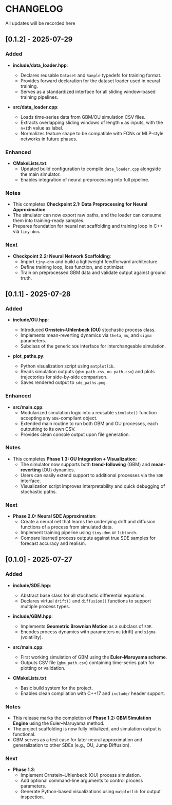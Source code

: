 # CHANGELOG
All updates will be recorded here

## [0.1.2] - 2025-07-29

### Added
- **include/data_loader.hpp**:
  - Declares reusable `Dataset` and `Sample` typedefs for training format.
  - Provides forward declaration for the dataset loader used in neural training.
  - Serves as a standardized interface for all sliding window–based training pipelines.

- **src/data_loader.cpp**:
  - Loads time-series data from GBM/OU simulation CSV files.
  - Extracts overlapping sliding windows of length `n` as inputs, with the `n+1`th value as label.
  - Normalizes feature shape to be compatible with FCNs or MLP-style networks in future phases.

### Enhanced
- **CMakeLists.txt**:
  - Updated build configuration to compile `data_loader.cpp` alongside the main simulator.
  - Enables integration of neural preprocessing into full pipeline.

### Notes
- This completes **Checkpoint 2.1: Data Preprocessing for Neural Approximation**.
- The simulator can now export raw paths, and the loader can consume them into training-ready samples.
- Prepares foundation for neural net scaffolding and training loop in C++ via `tiny-dnn`.

### Next
- **Checkpoint 2.2: Neural Network Scaffolding**:
  - Import `tiny-dnn` and build a lightweight feedforward architecture.
  - Define training loop, loss function, and optimizer.
  - Train on preprocessed GBM data and validate output against ground truth.


## [0.1.1] - 2025-07-28

### Added
- **include/OU.hpp**:
  - Introduced **Ornstein–Uhlenbeck (OU)** stochastic process class.
  - Implements mean-reverting dynamics via `theta`, `mu`, and `sigma` parameters.
  - Subclass of the generic `SDE` interface for interchangeable simulation.

- **plot_paths.py**:
  - Python visualization script using `matplotlib`.
  - Reads simulation outputs (`gbm_path.csv`, `ou_path.csv`) and plots trajectories for side-by-side comparison.
  - Saves rendered output to `sde_paths.png`.

### Enhanced
- **src/main.cpp**:
  - Modularized simulation logic into a reusable `simulate()` function accepting any `SDE`-compliant object.
  - Extended main routine to run both GBM and OU processes, each outputting to its own CSV.
  - Provides clean console output upon file generation.

### Notes
- This completes **Phase 1.3: OU Integration + Visualization**:
  - The simulator now supports both **trend-following** (GBM) and **mean-reverting** (OU) dynamics.
  - Users can easily extend support to additional processes via the `SDE` interface.
  - Visualization script improves interpretability and quick debugging of stochastic paths.

### Next
- **Phase 2.0: Neural SDE Approximation**:
  - Create a neural net that learns the underlying drift and diffusion functions of a process from simulated data.
  - Implement training pipeline using `tiny-dnn` or `libtorch`.
  - Compare learned process outputs against true SDE samples for forecast accuracy and realism.


## [0.1.0] - 2025-07-27

### Added
- **include/SDE.hpp**:
  - Abstract base class for all stochastic differential equations.
  - Declares virtual `drift()` and `diffusion()` functions to support multiple process types.

- **include/GBM.hpp**:
  - Implements **Geometric Brownian Motion** as a subclass of `SDE`.
  - Encodes process dynamics with parameters `mu` (drift) and `sigma` (volatility).

- **src/main.cpp**:
  - First working simulation of GBM using the **Euler–Maruyama scheme**.
  - Outputs CSV file (`gbm_path.csv`) containing time-series path for plotting or validation.

- **CMakeLists.txt**:
  - Basic build system for the project.
  - Enables clean compilation with C++17 and `include/` header support.

### Notes
- This release marks the completion of **Phase 1.2: GBM Simulation Engine** using the Euler–Maruyama method.
- The project scaffolding is now fully initialized, and simulation output is functional.
- GBM serves as a test case for later neural approximation and generalization to other SDEs (e.g., OU, Jump Diffusion).

### Next
- **Phase 1.3**:
  - Implement Ornstein–Uhlenbeck (OU) process simulation.
  - Add optional command-line arguments to control process parameters.
  - Generate Python-based visualizations using `matplotlib` for output inspection.
